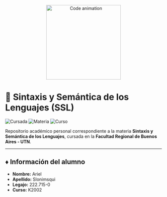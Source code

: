 <p align="center">
  <img src="https://media.giphy.com/media/qgQUggAC3Pfv687qPC/giphy.gif" width="240" alt="Code animation"/>
</p>

# 🔹 Sintaxis y Semántica de los Lenguajes (SSL)

![Cursada](https://img.shields.io/badge/Año-2025-blue?style=for-the-badge)
![Materia](https://img.shields.io/badge/Materia-SSL-blueviolet?style=for-the-badge)
![Curso](https://img.shields.io/badge/Curso-K2002-informational?style=for-the-badge)

Repositorio académico personal correspondiente a la materia **Sintaxis y Semántica de los Lenguajes**, cursada en la **Facultad Regional de Buenos Aires - UTN**.

---

## ♦️ Información del alumno

- **Nombre:** Ariel 
- **Apellido:** Slonimsqui  
- **Legajo:** 222.715-0  
- **Curso:** K2002  

